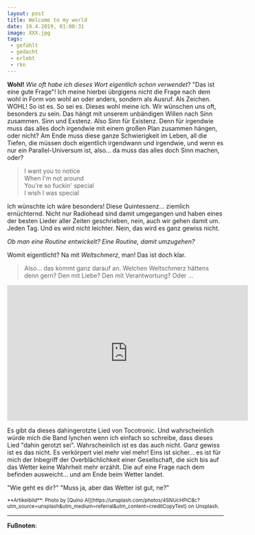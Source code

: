 ```yaml
---
layout: post
title: Welcome to my world
date: 19.4.2019, 01:00:31
image: XXX.jpg
tags:
 - gefühlt
 - gedacht
 - erlebt
 - rkn
---
```


**Wohl!** *Wie oft habe ich dieses Wort eigentlich schon verwendet*? "Das ist eine gute Frage"! Ich meine hierbei übrgigens nicht die Frage nach dem wohl in Form von wohl an oder anders, sondern als Ausruf. Als Zeichen. WOHL! So ist es. So sei es. Dieses wohl meine ich.
Wir wünschen uns oft, besonders zu sein. Das hängt mit unserem unbändigen Willen nach Sinn zusammen. Sinn und Exstenz. Also Sinn für Existenz. Denn für irgendwie muss das alles doch irgendwie mit einem großen Plan zusammen hängen, oder nicht? Am Ende muss diese ganze Schwierigkeit im Leben, all die Tiefen, die müssen doch eigentlich irgendwann und irgendwie, und wenn es nur ein Parallel-Universum ist, also… da muss das alles doch Sinn machen, oder?

> I want you to notice <br />
> When I'm not around <br />
> You're so fuckin' special <br />
> I wish I was special <br />

Ich wünschte ich wäre besonders! Diese Quintessenz… ziemlich ernüchternd. Nicht nur Radiohead sind damit umgegangen und haben eines der besten Lieder aller Zeiten geschrieben, nein, auch wir gehen damit um. Jeden Tag. Und es wird nicht leichter. Nein, das wird es ganz gewiss nicht.

*Ob man eine Routine entwickelt? Eine Routine, damit umzugehen?*

Womit eigentlicht? Na mit *Weltschmerz*, man! Das ist doch klar.

> Also… das kommt ganz darauf an. Welchen Weltschmerz hättens denn gern? Den mit Liebe? Den mit Verantwortung? Oder …

<div align"center">
  <iframe width="560" height="315" src="https://www.youtube.com/embed/lZiNtbgm9oM" frameborder="0" allow="accelerometer; autoplay; encrypted-media; gyroscope; picture-in-picture" allowfullscreen></iframe>
</div>

Es gibt da dieses dahingerotzte Lied von Tocotronic. Und wahrscheinlich würde mich die Band lynchen wenn ich einfach so schreibe, dass dieses Lied "dahin gerotzt sei". Wahrscheinlich ist es das auch nicht. Ganz gewiss ist es das nicht. Es verkörpert viel mehr viel mehr! Eins ist sicher… es ist für mich der Inbegriff der Overblächlichkeit einer Gesellschaft, die sich bis auf das Wetter keine Wahrheit mehr erzählt. Die auf eine Frage nach dem befinden ausweicht… und am Ende beim Wetter landet.

"Wie geht es dir?" "Muss ja, aber das Wetter ist gut, ne?"

<small>
**Artikelbild**: Photo by [Quino Al](https://unsplash.com/photos/4SNUcHPiC8c?utm_source=unsplash&utm_medium=referral&utm_content=creditCopyText) on Unsplash.
</small>

---

**Fußnoten**:

[^1]: …
